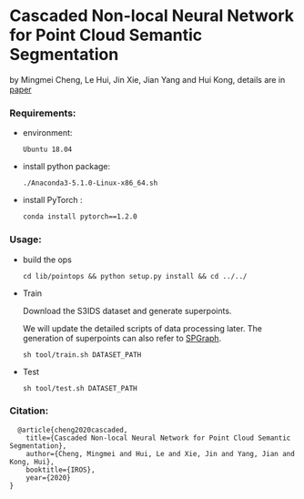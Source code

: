 # Cascaded Non-local Neural Network for Point Cloud Semantic Segmentation 
by Mingmei Cheng, Le Hui, Jin Xie, Jian Yang and Hui Kong, details are in [paper](https://arxiv.org/abs/2007.15488)
### Requirements:

- environment:

  ```
  Ubuntu 18.04
  ```

- install python package: 

  ```
  ./Anaconda3-5.1.0-Linux-x86_64.sh
  ```
  
- install PyTorch :

  ```
  conda install pytorch==1.2.0
  ```




### Usage:

- build the ops

  ```
  cd lib/pointops && python setup.py install && cd ../../
  ```

- Train

  Download the S3IDS dataset and generate superpoints.
  
  We will update the detailed scripts of data processing later. The generation of superpoints can also refer to [SPGraph](https://github.com/loicland/superpoint_graph ).
  
  ```
  sh tool/train.sh DATASET_PATH
  ```


- Test

  ```
  sh tool/test.sh DATASET_PATH
  ```
### Citation:
```
  @article{cheng2020cascaded,
    title={Cascaded Non-local Neural Network for Point Cloud Semantic Segmentation},
    author={Cheng, Mingmei and Hui, Le and Xie, Jin and Yang, Jian and Kong, Hui},
    booktitle={IROS},
    year={2020}
}
```

